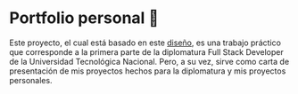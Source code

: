 <h1>Portfolio personal 💼</h1>

<p dir="auto">Este proyecto, el cual está basado en este <a href="https://www.behance.net/gallery/159335899/Portfolio-Website-Landing-Page" rel="nofollow">diseño</a>, es una trabajo práctico que corresponde a la primera parte de la diplomatura Full Stack Developer de la Universidad Tecnológica Nacional. Pero, a su vez, sirve como carta de presentación de mis proyectos hechos para la diplomatura y mis proyectos personales.</p>
